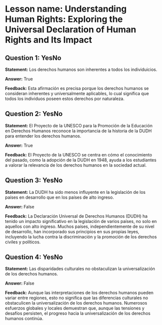 # Lesson name: Understanding Human Rights: Exploring the Universal Declaration of Human Rights and Its Impact

## Question 1: YesNo

**Statement:** Los derechos humanos son inherentes a todos los individuicios.

**Answer:** True

**Feedback:**
Esta afirmación es precisa porque los derechos humanos se consideran inherentes y universalmente aplicables, lo cual significa que todos los individuos poseen estos derechos por naturaleza.


## Question 2: YesNo

**Statement:** El Proyecto de la UNESCO para la Promoción de la Educación en Derechos Humanos reconoce la importancia de la historia de la DUDH para entender los derechos humanos.

**Answer:** True

**Feedback:**
El Proyecto de la UNESCO se centra en cómo el conocimiento del pasado, como la adopción de la DUDH en 1948, ayuda a los estudiantes a valorar la relevancia de los derechos humanos en la sociedad actual.


## Question 3: YesNo

**Statement:** La DUDH ha sido menos influyente en la legislación de los países en desarrollo que en los países de alto ingreso.

**Answer:** False

**Feedback:**
La Declaración Universal de Derechos Humanos (DUDH) ha tenido un impacto significativo en la legislación de varios países, no solo en aquellos con alto ingreso. Muchos países, independientemente de su nivel de desarrollo, han incorporado sus principios en sus propias leyes, incluyendo la lucha contra la discriminación y la promoción de los derechos civiles y políticos.


## Question 4: YesNo

**Statement:** Las disparidades culturales no obstaculizan la universalización de los derechos humanos.

**Answer:** False

**Feedback:**
Aunque las interpretaciones de los derechos humanos pueden variar entre regiones, esto no significa que las diferencias culturales no obstaculicen la universalización de los derechos humanos. Numerosos esfuerzos globales y locales demuestran que, aunque las tensiones y desafíos persisten, el progreso hacia la universalización de los derechos humanos continúa.

